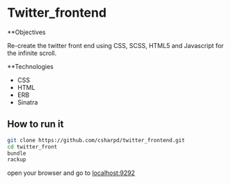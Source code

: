 Twitter_frontend
================

**Objectives

Re-create the twitter front end using CSS, SCSS, HTML5 and Javascript for the infinite scroll.

**Technologies
* CSS
* HTML
* ERB
* Sinatra

## How to run it
```sh
git clone https://github.com/csharpd/twitter_frontend.git
cd twitter_front
bundle
rackup
```

open your browser and go to [localhost:9292](http://localhost:9292)

